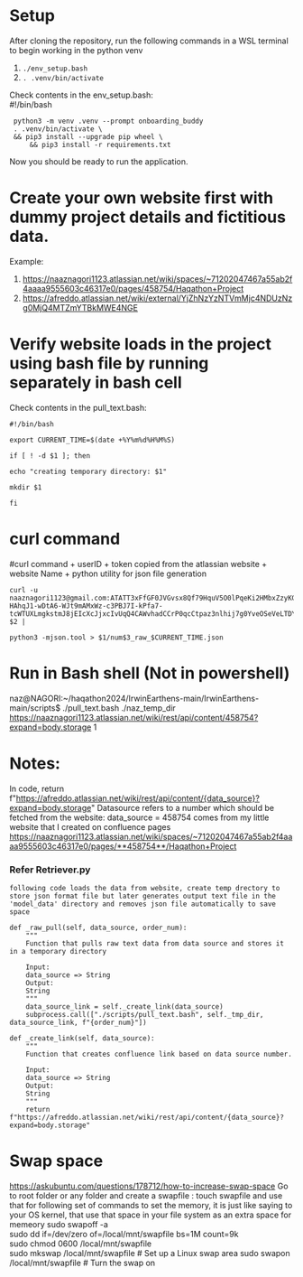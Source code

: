 # Setup
After cloning the repository, run the following commands in a WSL terminal to begin working in the python venv

1. `./env_setup.bash`
2. `. .venv/bin/activate`

Check contents in the env_setup.bash:   
	 #!/bin/bash

	 python3 -m venv .venv --prompt onboarding_buddy
	 . .venv/bin/activate \
   	 && pip3 install --upgrade pip wheel \
    	 && pip3 install -r requirements.txt
    
Now you should be ready to run the application.
# Create your own website first with dummy project details and fictitious data. 
Example: 
1. https://naaznagori1123.atlassian.net/wiki/spaces/~71202047467a55ab2f4aaaa9555603c46317e0/pages/458754/Haqathon+Project
2. https://afreddo.atlassian.net/wiki/external/YjZhNzYzNTVmMjc4NDUzNzg0MjQ4MTZmYTBkMWE4NGE

# Verify website loads in the project using bash file by running separately in bash cell 
Check contents in the pull_text.bash:

	#!/bin/bash

	export CURRENT_TIME=$(date +%Y%m%d%H%M%S)

	if [ ! -d $1 ]; then

	echo "creating temporary directory: $1"
 
	mkdir $1
 
	fi
# curl command
#curl command + userID + token copied from the atlassian website  + website Name + python utility for json file generation

	curl -u naaznagori1123@gmail.com:ATATT3xFfGF0JVGvsx8Qf79HquV5O0lPqeKi2HMbxZzyKG-HAhqJ1-wDtA6-WJt9mAMxWz-c3PBJ7I-kPfa7-tcWTUXLmgkstmJ8jEIcXcJjxcIvUqQ4CAWvhadCCrP0qcCtpaz3nlhij7g0YveOSeVeLTDYwV3XF9HPpn9HV8ALK6t3mtln17I=EA600C61 $2 |

	python3 -mjson.tool > $1/num$3_raw_$CURRENT_TIME.json

# Run in Bash shell (Not in powershell)
naz@NAGORI:~/haqathon2024/IrwinEarthens-main/IrwinEarthens-main/scripts$ ./pull_text.bash ./naz_temp_dir https://naaznagori1123.atlassian.net/wiki/rest/api/content/458754?expand=body.storage 1

# Notes:
In code, return f"https://afreddo.atlassian.net/wiki/rest/api/content/{data_source}?expand=body.storage"
Datasource refers to a number which should be fetched from the website:
data_source = 458754 comes from my little website that I created on confluence pages
https://naaznagori1123.atlassian.net/wiki/spaces/~71202047467a55ab2f4aaaa9555603c46317e0/pages/**458754**/Haqathon+Project

### Refer Retriever.py 
    following code loads the data from website, create temp drectory to store json format file but later generates output text file in the 'model_data' directory and removes json file automatically to save space
    
    def _raw_pull(self, data_source, order_num):
        """
        Function that pulls raw text data from data source and stores it in a temporary directory

        Input:
        data_source => String
        Output:
        String
        """
        data_source_link = self._create_link(data_source)
        subprocess.call(["./scripts/pull_text.bash", self._tmp_dir, data_source_link, f"{order_num}"])

    def _create_link(self, data_source):
        """
        Function that creates confluence link based on data source number.

        Input:
        data_source => String
        Output:
        String
        """
        return f"https://afreddo.atlassian.net/wiki/rest/api/content/{data_source}?expand=body.storage"

 # Swap space
 https://askubuntu.com/questions/178712/how-to-increase-swap-space
 Go to root folder or any folder and create a swapfile : touch swapfile and use that for following set of commands
 to set the memory, it is just like saying to your OS kernel, that use that space in your file system as an extra space for memeory
	sudo swapoff -a                                                                                                               
	sudo dd if=/dev/zero of=/local/mnt/swapfile bs=1M count=9k                                                       
	sudo chmod 0600 /local/mnt/swapfile                                                                    
	sudo mkswap /local/mnt/swapfile  # Set up a Linux swap area
	sudo swapon /local/mnt/swapfile  # Turn the swap on
